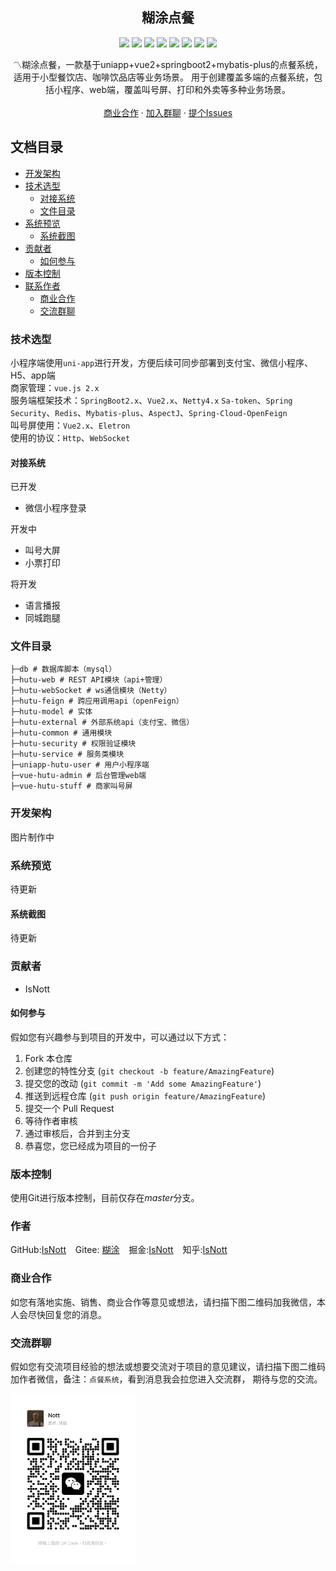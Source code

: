 <p align="center">
  <h2 align="center">糊涂点餐</h2>
  <p align="center">
    <img src="https://img.shields.io/badge/Spring Boot-2.2.0RELEASE-blue"/>
    <img src="https://img.shields.io/badge/Spring Security-yellow"/>
    <img src="https://img.shields.io/badge/Vue 2.0-green"/>
    <img src="https://img.shields.io/badge/Uni APP-gree"/>
    <img src="https://img.shields.io/badge/SaToken-orange"/>
    <img src="https://img.shields.io/badge/Mybatis Plus-red"/>
    <img src="https://img.shields.io/badge/Netty-black"/>
    <img src="https://img.shields.io/badge/Eletron-blue"/>
  </p>
  <p align="center">
    〽️糊涂点餐，一款基于uniapp+vue2+springboot2+mybatis-plus的点餐系统，适用于小型餐饮店、咖啡饮品店等业务场景。
    用于创建覆盖多端的点餐系统，包括小程序、web端，覆盖叫号屏、打印和外卖等多种业务场景。
    <br/>
    <br/>
    <a href="https://github.com/IsNott/hutu-order?tab=readme-ov-file#%E5%95%86%E4%B8%9A%E5%90%88%E4%BD%9C">商业合作</a>
    ·
    <a href="https://github.com/IsNott/hutu-order?tab=readme-ov-file#%E4%BA%A4%E6%B5%81%E7%BE%A4%E8%81%8A">加入群聊</a>
    ·
    <a href="https://github.com/IsNott/hutu-order/issues">提个Issues</a>
  </p>
</p>

## 文档目录

- [开发架构](#开发架构)
- [技术选型](#技术选型)
    - [对接系统](#对接系统)
    - [文件目录](#文件目录)
- [系统预览](#系统预览)
    - [系统截图](#系统截图)
- [贡献者](#贡献者)
    - [如何参与](#如何参与)
- [版本控制](#版本控制)
- [联系作者](#作者)
    - [商业合作](#商业合作)
    - [交流群聊](#交流群聊)

### 技术选型

小程序端使用`uni-app`进行开发，方便后续可同步部署到支付宝、微信小程序、H5、app端<br>
商家管理：`vue.js 2.x`<br>
服务端框架技术：`SpringBoot2.x`、`Vue2.x`、`Netty4.x`
`Sa-token`、`Spring Security`、`Redis`、`Mybatis-plus`、`AspectJ`、`Spring-Cloud-OpenFeign`<br>
叫号屏使用：`Vue2.x`、`Eletron`<br>
使用的协议：`Http`、`WebSocket`

#### 对接系统

已开发

- 微信小程序登录

开发中

- 叫号大屏
- 小票打印

将开发

- 语言播报
- 同城跑腿

### 文件目录

```
├─db # 数据库脚本（mysql）
├─hutu-web # REST API模块（api+管理）
├─hutu-webSocket # ws通信模块（Netty）
├─hutu-feign # 跨应用调用api（openFeign）
├─hutu-model # 实体
├─hutu-external # 外部系统api（支付宝、微信）
├─hutu-common # 通用模块
├─hutu-security # 权限验证模块
├─hutu-service # 服务类模块
├─uniapp-hutu-user # 用户小程序端
├─vue-hutu-admin # 后台管理web端
├─vue-hutu-stuff # 商家叫号屏
```

### 开发架构

图片制作中

### 系统预览

待更新

#### 系统截图

待更新

### 贡献者

- IsNott

#### 如何参与

假如您有兴趣参与到项目的开发中，可以通过以下方式：

1. Fork 本仓库
2. 创建您的特性分支 (`git checkout -b feature/AmazingFeature`)
3. 提交您的改动 (`git commit -m 'Add some AmazingFeature'`)
4. 推送到远程仓库 (`git push origin feature/AmazingFeature`)
5. 提交一个 Pull Request
6. 等待作者审核
7. 通过审核后，合并到主分支
8. 恭喜您，您已经成为项目的一份子

### 版本控制

使用Git进行版本控制，目前仅存在*master*分支。

### 作者

GitHub:[IsNott](https://github.com/IsNott) &ensp;
Gitee: [糊涂](https://gitee.com/isnott) &ensp;
掘金:[IsNott](https://juejin.cn/user/3037330789107972)  &ensp;
知乎:[IsNott](https://www.zhihu.com/people/zou-a-p) &ensp;

### 商业合作

如您有落地实施、销售、商业合作等意见或想法，请扫描下图二维码加我微信，本人会尽快回复您的消息。

### 交流群聊

假如您有交流项目经验的想法或想要交流对于项目的意见建议，请扫描下图二维码加作者微信，备注：`点餐系统`，看到消息我会拉您进入交流群，
期待与您的交流。

<img style="width: 200px;" src="./doc/images/qr.jpg">






